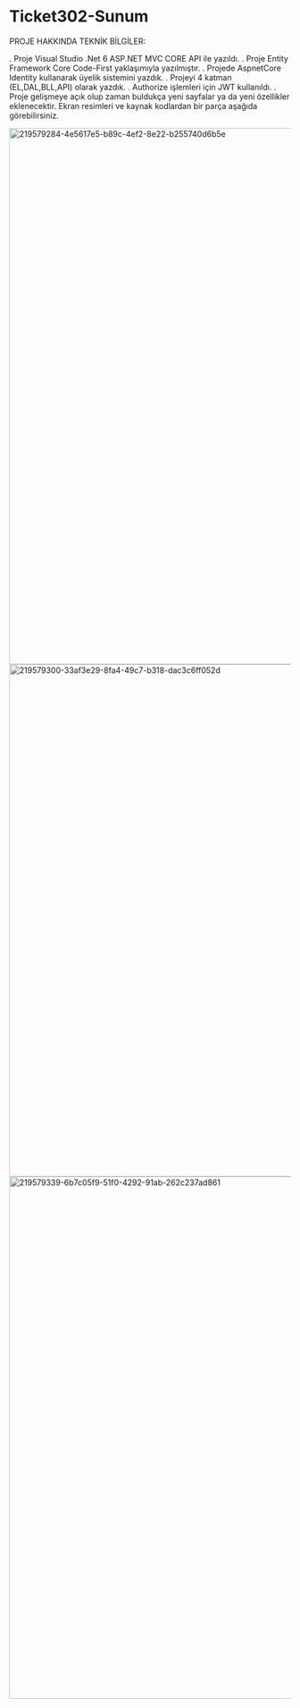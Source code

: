 # Ticket302-Sunum

PROJE HAKKINDA TEKNİK BİLGİLER:

. Proje Visual Studio .Net 6 ASP.NET MVC CORE API ile yazıldı.
. Proje Entity Framework Core Code-First yaklaşımıyla yazılmıştır.
. Projede AspnetCore Identity kullanarak üyelik sistemini yazdık.
. Projeyi 4 katman (EL,DAL,BLL,API) olarak yazdık.
. Authorize işlemleri için JWT kullanıldı.
. Proje gelişmeye açık olup zaman buldukça yeni sayfalar ya da yeni özellikler eklenecektir. Ekran resimleri ve kaynak kodlardan bir parça aşağıda görebilirsiniz.

<img width="960" alt="219579284-4e5617e5-b89c-4ef2-8e22-b255740d6b5e" src="https://user-images.githubusercontent.com/120451838/222371286-1157a5e2-bd89-4976-82d8-01a635556724.png">
<img width="917" alt="219579300-33af3e29-8fa4-49c7-b318-dac3c6ff052d" src="https://user-images.githubusercontent.com/120451838/222371294-1083b652-27ea-47b3-b8a9-f9a6786daf4d.png">
<img width="935" alt="219579339-6b7c05f9-51f0-4292-91ab-262c237ad861" src="https://user-images.githubusercontent.com/120451838/222371300-8892f4bc-9697-4098-9e30-287669654c4a.png">
